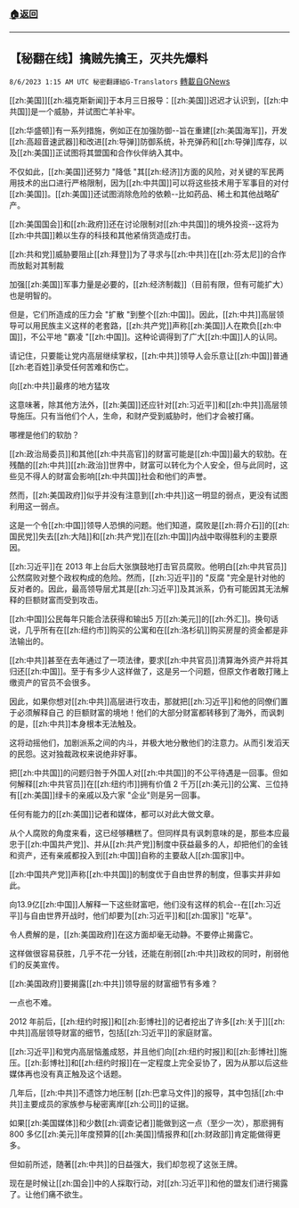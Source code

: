 ###  [:house:返回](README.md)
---


## 【秘翻在线】擒贼先擒王，灭共先爆料
`8/6/2023 1:15 AM UTC 秘密翻譯組G-Translators` [轉載自GNews](https://gnews.org/articles/1529298)



[[zh:美国]][[zh:福克斯新闻]]于本月三日报导：[[zh:美国]]迟迟才认识到，[[zh:中共国]]是一个威胁，并试图亡羊补牢。

[[zh:华盛顿]]有一系列措施，例如正在加强防御--旨在重建[[zh:美国海军]]，开发[[zh:高超音速武器]]和改进[[zh:导弹]]防御系统，补充弹药和[[zh:导弹]]库存，以及[[zh:美国]]正试图将其盟国和合作伙伴纳入其中。

不仅如此，[[zh:美国]]还努力 "降低 "其[[zh:经济]]方面的风险，对关键的军民两用技术的出口进行严格限制，因为[[zh:中共国]]可以将这些技术用于军事目的对付[[zh:美国]]。[[zh:美国]]还试图消除危险的依赖--比如药品、稀土和其他战略矿产。

[[zh:美国国会]]和[[zh:政府]]还在讨论限制对[[zh:中共国]]的境外投资--这将为[[zh:中共国]]赖以生存的科技和其他紧俏货造成打击。

[[zh:共和党]]威胁要阻止[[zh:拜登]]为了寻求与[[zh:中共]]在[[zh:芬太尼]]的合作而放鬆对其制裁

加强[[zh:美国]]军事力量是必要的，[[zh:经济制裁]]（目前有限，但有可能扩大）也是明智的。

但是，它们所造成的压力会 "扩散 "到整个[[zh:中国]]。因此，[[zh:中共]]高层领导可以用民族主义这样的老套路，[[zh:共产党]]声称[[zh:美国]]人在欺负[[zh:中国]]，不公平地 "霸凌 "[[zh:中国]]。这种论调得到了广大[[zh:中国]]人的认同。

请记住，只要能让党内高层继续掌权，[[zh:中共]]领导人会乐意让[[zh:中国]]普通[[zh:老百姓]]承受任何苦难和伤亡。

向[[zh:中共]]最疼的地方猛攻

这意味著，除其他方法外，[[zh:美国]]还应针对[[zh:习近平]]和[[zh:中共]]高层领导施压。只有当他们个人，生命，和财产受到威胁时，他们才会被打痛。

哪裡是他们的软肋？

[[zh:政治局委员]]和其他[[zh:中共高官]]的财富可能是[[zh:中国]]最大的软肋。在残酷的[[zh:中共]][[zh:政治]]世界中，财富可以转化为个人安全，但与此同时，这些见不得人的财富会影响[[zh:中共国]]社会和他们的声誉。

然而，[[zh:美国政府]]似乎并没有注意到[[zh:中共]]这一明显的弱点，更没有试图利用这一弱点。

这是一个令[[zh:中国]]领导人恐惧的问题。他们知道，腐败是[[zh:蒋介石]]的[[zh:国民党]]失去[[zh:大陆]]和[[zh:共产党]]在[[zh:中国]]内战中取得胜利的主要原因。

[[zh:习近平]]在 2013 年上台后大张旗鼓地打击官员腐败。他明白[[zh:中共官员]]公然腐败对整个政权构成的危险。然而，[[zh:习近平]]的 "反腐 "完全是针对他的反对者的。因此，最高领导层尤其是[[zh:习近平]]及其派系，仍有可能因其无法解释的巨额财富而受到攻击。

[[zh:中国]]公民每年只能合法获得和输出5 万[[zh:美元]]的[[zh:外汇]]。换句话说，几乎所有在[[zh:纽约市]]购买的公寓和在[[zh:洛杉矶]]购买房屋的资金都是非法输出的。

[[zh:中共]]甚至在去年通过了一项法律，要求[[zh:中共官员]]清算海外资产并将其归还[[zh:中国]]。至于有多少人这样做了，这是另一个问题，但原文作者敢打赌上缴资产的官员不会很多。

因此，如果你想对[[zh:中共]]高层进行攻击，那就把[[zh:习近平]]和他的同僚们置于必须解释自己 的巨额财富的境地！他们的大部分财富都转移到了海外，而讽刺的是，[[zh:中共]]本身根本无法触及。

这将动摇他们，加剧派系之间的内斗，并极大地分散他们的注意力。从而引发滔天的民怨。这对独裁政权来说绝非好事。

把[[zh:中共国]]的问题归咎于外国人对[[zh:中共国]]的不公平待遇是一回事。但如何解释[[zh:中共官员]]在[[zh:纽约市]]拥有价值 2 千万[[zh:美元]]的公寓、三位持有[[zh:美国]]绿卡的亲戚以及六家 "企业"则是另一回事。

任何有能力的[[zh:美国]]记者和媒体，都可以对此大做文章。

从个人腐败的角度来看，这已经够糟糕了。但同样具有讽刺意味的是，那些本应最忠于[[zh:中国共产党]]、并从[[zh:共产党]]制度中获益最多的人，却把他们的金钱和资产，还有亲戚都投入到[[zh:中国]]自称的主要敌人[[zh:国家]]中。

[[zh:中国共产党]]声称[[zh:中共国]]的制度优于自由世界的制度，但事实并非如此。

向13.9亿[[zh:中国]]人解释一下这些财富吧，他们没有这样的机会--在[[zh:习近平]]与自由世界开战时，他们却要为[[zh:习近平]]和[[zh:国家]] "吃草"。

令人费解的是，[[zh:美国政府]]在这方面却毫无动静。不要停止揭露它。

这样做很容易获胜，几乎不花一分钱，还能在削弱[[zh:中共]]政权的同时，削弱他们的反美宣传。

[[zh:美国政府]]要揭露[[zh:中共]]领导层的财富细节有多难？

一点也不难。

2012 年前后，[[zh:纽约时报]]和[[zh:彭博社]]的记者挖出了许多[[zh:关于]][[zh:中共]]高层领导财富的细节，包括[[zh:习近平]]的家庭财富。

[[zh:习近平]]和党内高层恼羞成怒，并且他们向[[zh:纽约时报]]和[[zh:彭博社]]施压。[[zh:彭博社]]和[[zh:纽约时报]]在一定程度上完全妥协了，因为从那以后这些媒体再也没有真正触及这个话题。

几年后，[[zh:中共]]不遗馀力地压制 [[zh:巴拿马文件]]的报导，其中包括[[zh:中共]]主要成员的家族参与秘密离岸[[zh:公司]]的证据。

如果[[zh:美国媒体]]和少数[[zh:调查记者]]能做到这一点（至少一次），那麽拥有 800 多亿[[zh:美元]]年度预算的[[zh:美国]]情报界和[[zh:财政部]]肯定能做得更多。

但如前所述，随著[[zh:中共]]的日益强大，我们却忽视了这张王牌。

现在是时候让[[zh:国会]]中的人採取行动，对[[zh:习近平]]和他的盟友们进行揭露了。让他们痛不欲生。

